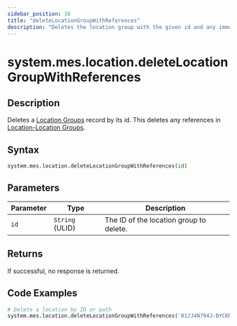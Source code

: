```yaml
---
sidebar_position: 16
title: "deleteLocationGroupWithReferences"
description: "Deletes the location group with the given id and any immediate references to this location group if possible."
---
```


# system.mes.location.deleteLocationGroupWithReferences

## Description

Deletes a [Location Groups](../../data-model/location-model/location-group) record by its id.
This deletes any references in [Location-Location Groups](../../data-model/location-model/location-location-group).

## Syntax
```python
system.mes.location.deleteLocationGroupWithReferences(id)
```

## Parameters

| Parameter  | Type            | Description                             |
|------------|-----------------|-----------------------------------------|
| `id`       | `String` (ULID) | The ID of the location group to delete. |

## Returns

If successful, no response is returned.

## Code Examples

```python
# Delete a location by ID or path
system.mes.location.deleteLocationGroupWithReferences('01JJ4N794J-BYCKRFJN-AY2S5D1N')
```

